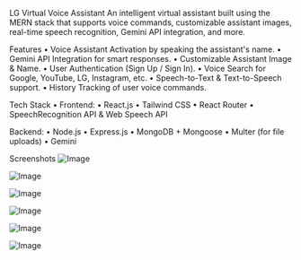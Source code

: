 LG Virtual Voice Assistant
An intelligent virtual assistant built using the MERN stack that supports voice commands, customizable assistant images, real-time speech recognition, Gemini API integration, and more.


 Features
 • Voice Assistant Activation by speaking the assistant's name.
 • Gemini API Integration for smart responses.
 • Customizable Assistant Image & Name.
 • User Authentication (Sign Up / Sign In).
 • Voice Search for Google, YouTube, LG, Instagram, etc.
 • Speech-to-Text & Text-to-Speech support.
 • History Tracking of user voice commands.

Tech Stack
• Frontend:
• React.js
• Tailwind CSS
• React Router
• SpeechRecognition API & Web Speech API

Backend:
• Node.js
• Express.js
• MongoDB + Mongoose
• Multer (for file uploads)
• Gemini 

Screenshots
 ![Image](https://github.com/user-attachments/assets/38bbae8c-5c46-44d5-8da2-b83f198cdf4b)
 
 ![Image](https://github.com/user-attachments/assets/38bbae8c-5c46-44d5-8da2-b83f198cdf4b)

![Image](https://github.com/user-attachments/assets/bca77235-b706-4127-8f09-ac757f3b85d7)

![Image](https://github.com/user-attachments/assets/7e5a9923-0425-4cc9-97a2-c0614a905de1)

![Image](https://github.com/user-attachments/assets/383f8a4c-c7e6-4ed4-a8c7-b9aa81868a3a)

![Image](https://github.com/user-attachments/assets/4b5d04dc-3557-4397-becb-d6066f2a93a5)


 


